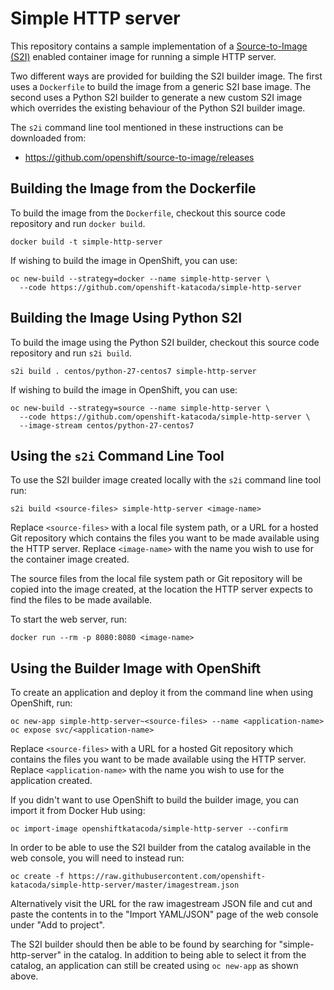 Simple HTTP server
==================

This repository contains a sample implementation of a [Source-to-Image (S2I)](https://github.com/openshift/source-to-image) enabled container image for running a simple HTTP server.

Two different ways are provided for building the S2I builder image. The first uses a ``Dockerfile`` to build the image from a generic S2I base image. The second uses a Python S2I builder to generate a new custom S2I image which overrides the existing behaviour of the Python S2I builder image.

The ``s2i`` command line tool mentioned in these instructions can be downloaded from:

* https://github.com/openshift/source-to-image/releases

Building the Image from the Dockerfile
--------------------------------------

To build the image from the ``Dockerfile``, checkout this source code repository and run ``docker build``.

```
docker build -t simple-http-server
```

If wishing to build the image in OpenShift, you can use:

```
oc new-build --strategy=docker --name simple-http-server \
  --code https://github.com/openshift-katacoda/simple-http-server
```

Building the Image Using Python S2I
-----------------------------------

To build the image using the Python S2I builder, checkout this source code repository and run ``s2i build``.

```
s2i build . centos/python-27-centos7 simple-http-server
```

If wishing to build the image in OpenShift, you can use:

```
oc new-build --strategy=source --name simple-http-server \
  --code https://github.com/openshift-katacoda/simple-http-server \
  --image-stream centos/python-27-centos7
```

Using the ``s2i`` Command Line Tool
-----------------------------------

To use the S2I builder image created locally with the ``s2i`` command line tool run:

```
s2i build <source-files> simple-http-server <image-name>
```

Replace ``<source-files>`` with a local file system path, or a URL for a hosted Git repository which contains the files you want to be made available using the HTTP server. Replace ``<image-name>`` with the name you wish to use for the container image created.

The source files from the local file system path or Git repository will be copied into the image created, at the location the HTTP server expects to find the files to be made available.

To start the web server, run:

```
docker run --rm -p 8080:8080 <image-name>
```

Using the Builder Image with OpenShift
--------------------------------------

To create an application and deploy it from the command line when using OpenShift, run:

```
oc new-app simple-http-server~<source-files> --name <application-name>
oc expose svc/<application-name>
```

Replace ``<source-files>`` with a URL for a hosted Git repository which contains the files you want to be made available using the HTTP server. Replace ``<application-name>`` with the name you wish to use for the application created.

If you didn't want to use OpenShift to build the builder image, you can import it from Docker Hub using:

```
oc import-image openshiftkatacoda/simple-http-server --confirm
```

In order to be able to use the S2I builder from the catalog available in the web console, you will need to instead run:

```
oc create -f https://raw.githubusercontent.com/openshift-katacoda/simple-http-server/master/imagestream.json
```

Alternatively visit the URL for the raw imagestream JSON file and cut and paste the contents in to the "Import YAML/JSON" page of the web console under "Add to project".

The S2I builder should then be able to be found by searching for "simple-http-server" in the catalog. In addition to being able to select it from the catalog, an application can still be created using ``oc new-app`` as shown above.
